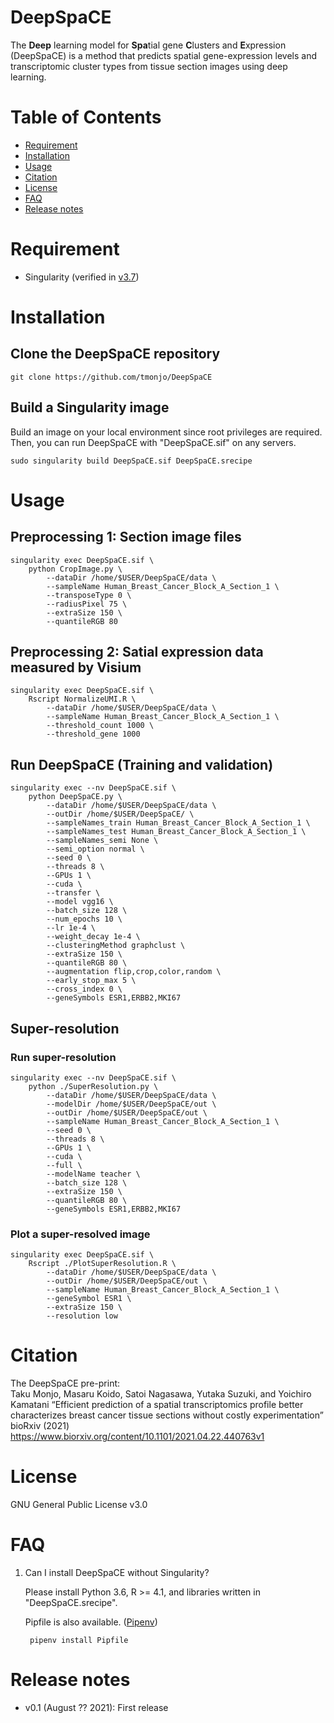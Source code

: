 # DeepSpaCE

The **Deep** learning model for **Spa**tial gene **C**lusters and **E**xpression (DeepSpaCE) is a method that predicts spatial gene-expression levels and transcriptomic cluster types from tissue section images using deep learning.


# Table of Contents
- [Requirement](#requirement)
- [Installation](#installation)
- [Usage](#usage)
- [Citation](#citation)
- [License](#license)
- [FAQ](#FAQ)
- [Release notes](#Release-notes)

# Requirement
* Singularity (verified in [v3.7](https://sylabs.io/guides/3.7/user-guide/))


# Installation
## Clone the DeepSpaCE repository

    git clone https://github.com/tmonjo/DeepSpaCE

## Build a Singularity image

Build an image on your local environment since root privileges are required. Then, you can run DeepSpaCE with "DeepSpaCE.sif" on any servers.

    sudo singularity build DeepSpaCE.sif DeepSpaCE.srecipe


# Usage
## Preprocessing 1: Section image files

    singularity exec DeepSpaCE.sif \
        python CropImage.py \
            --dataDir /home/$USER/DeepSpaCE/data \
            --sampleName Human_Breast_Cancer_Block_A_Section_1 \
            --transposeType 0 \
            --radiusPixel 75 \
            --extraSize 150 \
            --quantileRGB 80

## Preprocessing 2: Satial expression data measured by Visium

    singularity exec DeepSpaCE.sif \
        Rscript NormalizeUMI.R \
            --dataDir /home/$USER/DeepSpaCE/data \
            --sampleName Human_Breast_Cancer_Block_A_Section_1 \
            --threshold_count 1000 \
            --threshold_gene 1000

## Run DeepSpaCE (Training and validation)

    singularity exec --nv DeepSpaCE.sif \
        python DeepSpaCE.py \
            --dataDir /home/$USER/DeepSpaCE/data \
            --outDir /home/$USER/DeepSpaCE/ \
            --sampleNames_train Human_Breast_Cancer_Block_A_Section_1 \
            --sampleNames_test Human_Breast_Cancer_Block_A_Section_1 \
            --sampleNames_semi None \
            --semi_option normal \
            --seed 0 \
            --threads 8 \
            --GPUs 1 \
            --cuda \
            --transfer \
            --model vgg16 \
            --batch_size 128 \
            --num_epochs 10 \
            --lr 1e-4 \
            --weight_decay 1e-4 \
            --clusteringMethod graphclust \
            --extraSize 150 \
            --quantileRGB 80 \
            --augmentation flip,crop,color,random \
            --early_stop_max 5 \
            --cross_index 0 \
            --geneSymbols ESR1,ERBB2,MKI67


## Super-resolution

### Run super-resolution

    singularity exec --nv DeepSpaCE.sif \
        python ./SuperResolution.py \
            --dataDir /home/$USER/DeepSpaCE/data \
            --modelDir /home/$USER/DeepSpaCE/out \
            --outDir /home/$USER/DeepSpaCE/out \
            --sampleName Human_Breast_Cancer_Block_A_Section_1 \
            --seed 0 \
            --threads 8 \
            --GPUs 1 \
            --cuda \
            --full \
            --modelName teacher \
            --batch_size 128 \
            --extraSize 150 \
            --quantileRGB 80 \
            --geneSymbols ESR1,ERBB2,MKI67

### Plot a super-resolved image

    singularity exec DeepSpaCE.sif \
        Rscript ./PlotSuperResolution.R \
            --dataDir /home/$USER/DeepSpaCE/data \
            --outDir /home/$USER/DeepSpaCE/out \
            --sampleName Human_Breast_Cancer_Block_A_Section_1 \
            --geneSymbol ESR1 \
            --extraSize 150 \
            --resolution low


# Citation
The DeepSpaCE pre-print:  
Taku Monjo, Masaru Koido, Satoi Nagasawa, Yutaka Suzuki, and Yoichiro Kamatani “Efficient prediction of a spatial transcriptomics profile better characterizes breast cancer tissue sections without costly experimentation” bioRxiv (2021)
https://www.biorxiv.org/content/10.1101/2021.04.22.440763v1


# License
GNU General Public License v3.0

# FAQ
1. Can I install DeepSpaCE without Singularity?

    Please install Python 3.6, R >= 4.1, and libraries written in "DeepSpaCE.srecipe".

    Pipfile is also available. ([Pipenv](https://pipenv.pypa.io/))

        pipenv install Pipfile

# Release notes

* v0.1 (August ?? 2021): First release
